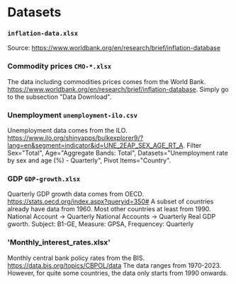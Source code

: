 # Datasets
### `inflation-data.xlsx`
Source: https://www.worldbank.org/en/research/brief/inflation-database

### Commodity prices `CMO-*.xlsx`
The data including commodities prices comes from the World Bank. https://www.worldbank.org/en/research/brief/inflation-database. Simply go to the subsection "Data Download".

### Unemployment `unemployment-ilo.csv`
Unemployment data comes from the ILO. https://www.ilo.org/shinyapps/bulkexplorer9/?lang=en&segment=indicator&id=UNE_2EAP_SEX_AGE_RT_A. Filter Sex="Total", Age="Aggregate Bands: Total", Datasets="Unemployment rate by sex and age (%) - Quarterly", Pivot Items="Country".

### GDP `GDP-growth.xlsx`
Quarterly GDP growth data comes from OECD. https://stats.oecd.org/index.aspx?queryid=350#
A subset of countries already have data from 1960. Most other countries at least from 1990. National Account -> Quarterly National Accounts -> Quarterly Real GDP gworth. Subject: B1-GE, Measure: GPSA, Frequencey: Quarterly

### 'Monthly_interest_rates.xlsx'
Monthly central bank policy rates from the BIS. https://data.bis.org/topics/CBPOL/data
The data ranges from 1970-2023. However, for quite some countries, the data only starts from 1990 onwards.
